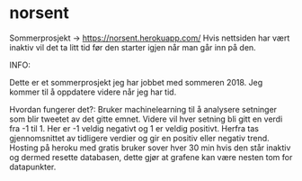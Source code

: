 # norsent
Sommerprosjekt -> https://norsent.herokuapp.com/
Hvis nettsiden har vært inaktiv vil det ta litt tid før den starter igjen når man går inn på den.

INFO:

Dette er et sommerprosjekt jeg har jobbet med sommeren 2018. 
Jeg kommer til å oppdatere videre når jeg har tid. 

Hvordan fungerer det?: 
Bruker machinelearning til å analysere setninger som blir tweetet av det gitte emnet. Videre vil hver setning bli gitt en verdi fra -1 til 1. 
Her er -1 veldig negativt og 1 er veldig positivt. Herfra tas gjennomsnittet av tidligere verdier og gir en positiv eller negativ trend. 
Hosting på heroku med gratis bruker sover hver 30 min hvis den står inaktiv og dermed resette databasen, dette gjør at grafene kan være nesten tom for datapunkter.

